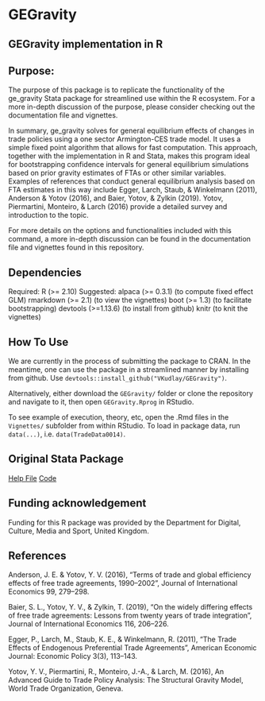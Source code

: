 # GEGravity
## GEGravity implementation in R

## Purpose:
The purpose of this package is to replicate the functionality of the ge_gravity Stata package for streamlined use within the R ecosystem. For a more in-depth discussion of the purpose, please consider checking out the documentation file and vignettes.

In summary, ge_gravity solves for general equilibrium effects of changes in trade policies using a one sector Armington-CES trade model. It uses a simple fixed point algorithm that allows for fast computation. This approach, together with the implementation in R and Stata, makes this program ideal for bootstrapping confidence intervals for general equilibrium simulations based on prior gravity estimates of FTAs or other similar variables. Examples of references that conduct general equilibrium analysis based on FTA estimates in this way include Egger, Larch, Staub, & Winkelmann (2011), Anderson & Yotov (2016), and Baier, Yotov, & Zylkin (2019). Yotov, Piermartini, Monteiro, & Larch (2016) provide a detailed survey and introduction to the topic.

For more details on the options and functionalities included with this command, a more in-depth discussion can be found in the documentation file and vignettes found in this repository.

## Dependencies
Required:
  R (>= 2.10)
Suggested:
  alpaca (>= 0.3.1)    (to compute fixed effect GLM)
  rmarkdown (>= 2.1)   (to view the vignettes)
  boot (>= 1.3)        (to facilitate bootstrapping)
  devtools (>=1.13.6)  (to install from github)
  knitr                (to knit the vignettes)

## How To Use
We are currently in the process of submitting the package to CRAN. In the meantime, one can use the package in a streamlined manner by installing from github. Use `devtools::install_github("VKudlay/GEGravity")`.

Alternatively, either download the `GEGravity/` folder or clone the repository and navigate to it, then open `GEGravity.Rprog` in RStudio.

To see example of execution, theory, etc, open the .Rmd files in the `Vignettes/` subfolder from within RStudio. To load in package data, run `data(...)`, i.e. `data(TradeData0014)`.

## Original Stata Package
[Help File](http://www.tomzylkin.com/uploads/4/1/0/4/41048809/help_file.pdf)
[Code](http://www.tomzylkin.com/uploads/4/1/0/4/41048809/ge_gravity.ado)

## Funding acknowledgement
Funding for this R package was provided by the Department for Digital, Culture, Media and Sport, United Kingdom.

## References
Anderson, J. E. & Yotov, Y. V. (2016), “Terms of trade and global efficiency effects of free trade agreements, 1990–2002”, Journal of International Economics 99, 279–298.

Baier, S. L., Yotov, Y. V., & Zylkin, T. (2019), “On the widely differing effects of free trade agreements: Lessons from twenty years of trade integration”, Journal of International Economics 116, 206–226.

Egger, P., Larch, M., Staub, K. E., & Winkelmann, R. (2011), “The Trade Effects of Endogenous Preferential Trade Agreements”, American Economic Journal: Economic Policy 3(3), 113–143.

Yotov, Y. V., Piermartini, R., Monteiro, J.-A., & Larch, M. (2016), An Advanced Guide to Trade Policy Analysis:  The Structural Gravity Model, World Trade Organization, Geneva.
